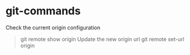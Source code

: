 # git-commands
Check the current origin configuration
> git remote show origin
Update the new origin url
git remote set-url origin <url-to-uptade>
